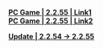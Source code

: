 **[PC Game | 2.2.55 | Link1](https://autopatchcn.bhsr.com/client/beta/20240530111118_avvLDj8MA342IBco/StarRail_2.2.55.zip)**   
**[PC Game | 2.2.55 | Link2](https://bhrpg-prod.oss-accelerate.aliyuncs.com/client/beta/20240530111118_avvLDj8MA342IBco/StarRail_2.2.55.zip)**

**[Update | 2.2.54 -> 2.2.55](https://autopatchcn.bhsr.com/client/hkrpg_cn/game_2.2.54_2.2.55_hdiff_ioEhkucsrtbgCZgB.zip)**